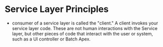 # Service Layer Principles
* consumer of a service layer is called the "client." A client invokes your service layer code. These are not human interactions with the Service layer, but other pieces of code that interact with the user or system, such as a UI controller or Batch Apex.


